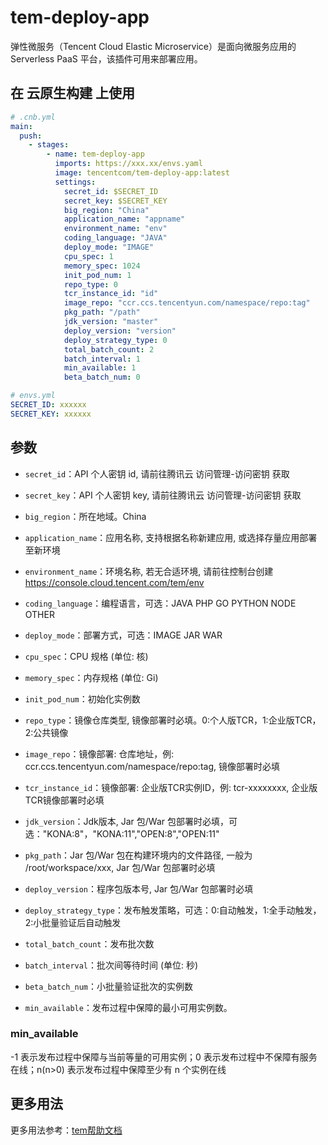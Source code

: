 # tem-deploy-app

弹性微服务（Tencent Cloud Elastic Microservice）是面向微服务应用的 Serverless PaaS 平台，该插件可用来部署应用。

## 在 云原生构建 上使用

```yml
# .cnb.yml
main:
  push:
    - stages:
        - name: tem-deploy-app
          imports: https://xxx.xx/envs.yaml
          image: tencentcom/tem-deploy-app:latest
          settings:
            secret_id: $SECRET_ID
            secret_key: $SECRET_KEY
            big_region: "China"
            application_name: "appname"
            environment_name: "env"
            coding_language: "JAVA"
            deploy_mode: "IMAGE"
            cpu_spec: 1
            memory_spec: 1024
            init_pod_num: 1
            repo_type: 0
            tcr_instance_id: "id"
            image_repo: "ccr.ccs.tencentyun.com/namespace/repo:tag"
            pkg_path: "/path"
            jdk_version: "master"
            deploy_version: "version"
            deploy_strategy_type: 0
            total_batch_count: 2
            batch_interval: 1
            min_available: 1
            beta_batch_num: 0
```

```yml
# envs.yml
SECRET_ID: xxxxxx
SECRET_KEY: xxxxxx
```

## 参数

* `secret_id`：API 个人密钥 id, 请前往腾讯云 访问管理-访问密钥 获取

* `secret_key`：API 个人密钥 key, 请前往腾讯云 访问管理-访问密钥 获取

* `big_region`：所在地域。China

* `application_name`：应用名称, 支持根据名称新建应用, 或选择存量应用部署至新环境

* `environment_name`：环境名称, 若无合适环境, 请前往控制台创建 <https://console.cloud.tencent.com/tem/env>

* `coding_language`：编程语言，可选：JAVA PHP GO PYTHON NODE OTHER

* `deploy_mode`：部署方式，可选：IMAGE JAR WAR

* `cpu_spec`：CPU 规格 (单位: 核)

* `memory_spec`：内存规格 (单位: Gi)

* `init_pod_num`：初始化实例数

* `repo_type`：镜像仓库类型, 镜像部署时必填。0:个人版TCR，1:企业版TCR，2:公共镜像

* `image_repo`：镜像部署: 仓库地址，例: ccr.ccs.tencentyun.com/namespace/repo:tag, 镜像部署时必填

* `tcr_instance_id`：镜像部署: 企业版TCR实例ID，例: tcr-xxxxxxxx, 企业版TCR镜像部署时必填

* `jdk_version`：Jdk版本, Jar 包/War 包部署时必填，可选："KONA:8"，"KONA:11","OPEN:8","OPEN:11"

* `pkg_path`：Jar 包/War 包在构建环境内的文件路径, 一般为 /root/workspace/xxx, Jar 包/War 包部署时必填

* `deploy_version`：程序包版本号, Jar 包/War 包部署时必填

* `deploy_strategy_type`：发布触发策略，可选：0:自动触发，1:全手动触发，2:小批量验证后自动触发

* `total_batch_count`：发布批次数

* `batch_interval`：批次间等待时间 (单位: 秒)

* `beta_batch_num`：小批量验证批次的实例数

* `min_available`：发布过程中保障的最小可用实例数。

### min_available

-1 表示发布过程中保障与当前等量的可用实例；0 表示发布过程中不保障有服务在线；n(n>0) 表示发布过程中保障至少有 n 个实例在线

## 更多用法

更多用法参考：[tem帮助文档](https://cloud.tencent.com/document/product/1371/52882)
